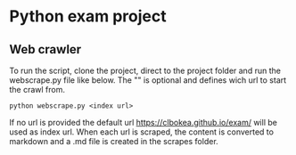 # Python exam project
## Web crawler
To run the script, clone the project, direct to the project folder and run the webscrape.py file like below. The "<index url>" is optional and defines wich url to start the crawl from.
```Terminal
python webscrape.py <index url>
```
If no url is provided the default url https://clbokea.github.io/exam/ will be used as index url.
When each url is scraped, the content is converted to markdown and a .md file is created in the scrapes folder.
